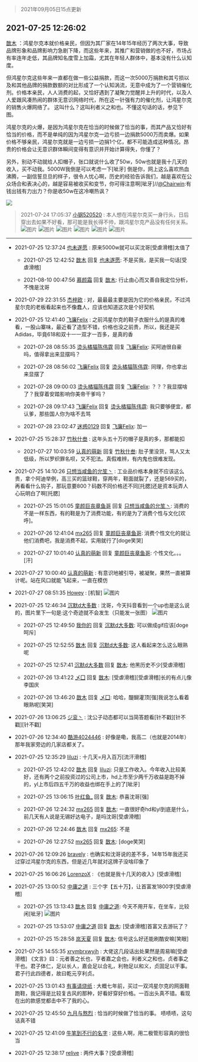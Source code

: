> 2021年09月05日15点更新
<link rel="stylesheet" href="https://cdn.jsdelivr.net/gh/taotie6/sampleJSON@main/css/photo_show.css">


 ## 2021-07-25 12:26:02 

 [㪚木](https://www.coolapk.com/feed/28657595?shareKey=NjUwN2Q4MDAwNDFjNjEzMTc4MjQ~) ：鸿星尔克本就价格亲民，但因为其厂家在14年15年经历了两次大事，导致品牌形象和品牌影响力急剧下降，而这些年来，其推广和营销做的也不好，市场占有率连年走低，其品牌知名度雪上加霜，尤其在年轻人群体中，基本没有什么认知度。

但鸿星尔克这些年来一直都在做一些公益捐款<!--break-->，而这一次5000万捐款和其亏损以及和其他品牌的捐款数额的对比形成了一个认知涡流，无意中成为了一个营销催化剂。价格本亲民，人人消费的起，又恰好遇到了凝聚力觉醒并上升的时代，以及人人爱跟风凑热闹的群体无意识网络时代，所在这一针强有力的催化剂，让鸿星尔克的销售火爆网络了。
这叫什么？这叫利者义之和也。不懂这句话的话，参见下图。

鸿星尔克的火爆，是因为鸿星尔克在恰当的时候做了恰当的事，而其产品又恰好有恰当的价格，而不是单纯的因为鸿星尔克一边亏损一边捐款5000万而卖爆。如果价格不够亲民，鸿星尔克就是一边亏损一边捐1个亿，都不可能造成这种情况。昂贵的价格会让无意识群体瞬间变得有意识并开始计算得失，你懂了？

另外，别动不动就给人扣帽子，张口就说什么收了50w，50w也就是我十几天的收入，买不动我。5000W我倒是可以考虑一下[呲牙]
倒是你，网上这么喜欢热血沸腾，一副信誓旦旦的样子，很令人忧心啊，历史的经验告诉我们，越是喜欢在公众场合和表决心的，越是容易被收买和变节，你可得注意啊[呲牙]//<a class="feed-link-uname" href="/u/Chairwin">@Chairwin</a>:有钱出钱有力出力？你是收50w在这冷嘲热讽？ 

<div class="album">
<img class="img-item" src="https://image.coolapk.com/feed/2021/0725/12/1081091_502af9a1_7143_9553@2160x2340.png" />
</div>

> 2021-07-24 17:05:37 
> [小钢520520](https://www.coolapk.com/feed/28641848?shareKey=ZjU3NDFmYTcwZjFjNjEzMTc4MjQ~) : 本人想在鸿星尔克买一身行头，日后穿出去如果不好看，那可能是我长得不帅，跟鸿星尔克产品没有任何关系。 
![图片](https://image.coolapk.com/feed/2021/0724/17/1611525_0cdef646_7420_3121@720x922.jpeg)
![图片](https://image.coolapk.com/feed/2021/0724/17/1611525_e5562ea2_7420_3123@1170x1258.jpeg)
![图片](https://image.coolapk.com/feed/2021/0724/17/1611525_3a763d80_7420_3127@1080x2400.jpeg)
![图片](https://image.coolapk.com/feed/2021/0724/17/1611525_df5428a7_7420_313@1051x315.jpeg)
![图片](https://image.coolapk.com/feed/2021/0724/17/1611525_8d9e7d4a_7420_3132@1080x317.jpeg)
![图片](https://image.coolapk.com/feed/2021/0724/17/1611525_73ffcc61_7420_3134@1080x510.jpeg)

 ------- 

- 2021-07-25 12:37:24 [也未遂愿](uid=3056500) : 原来5000w就可以买沈哥[受虐滑稽]太值了 

    - 2021-07-25 12:42:52 [㪚木](uid=1081091) 回复 [也未遂愿](uid=3056500): 不是买我，是买我一句话[受虐滑稽] 

    - 2021-08-10 00:47:56 [慕颜霜](uid=3801065) 回复 [㪚木](uid=1081091): 行止由心而又善自我定位分析，不愧是沈哥 

- 2021-07-29 22:31:55 [杰梓欧](uid=1860684) : 对，最最最主要是因为它的价格亲民，不过鸿星尔克的老板看起来也不像蠢人，应该也知道这次是个好契机 

- 2021-07-25 12:41:40 [飞廉Felix](uid=900024) : 之前鸿星尔克的鞋子衣服什么的是真的难看，一股山寨味，最近看了造型不错，价格也没之前贵，所以，我还是买Adidas，毕竟618和双十一一双才一百多，是真的香 

    - 2021-07-28 08:55:35 [烫头橘猫陈伟霆](uid=4062846) 回复 [飞廉Felix](uid=900024): 买阿迪很自豪吗，值得拿出来显摆吗？ 

    - 2021-07-28 08:56:02 [飞廉Felix](uid=900024) 回复 [烫头橘猫陈伟霆](uid=4062846): 同理，你也拿出来显摆了 

    - 2021-07-28 09:00:03 [烫头橘猫陈伟霆](uid=4062846) 回复 [飞廉Felix](uid=900024): ？？？我显摆啥了？我穿着安踏影响你美帝干爹吗？ 

    - 2021-07-28 09:17:43 [飞廉Felix](uid=900024) 回复 [烫头橘猫陈伟霆](uid=4062846): 我只要够便宜，都认爹，那些国人你为啥不去骂 

    - 2021-07-28 23:02:47 [迷惑0129](uid=3363550) 回复 [飞廉Felix](uid=900024): 加一 

- 2021-07-25 15:28:37 [竹秋什叁](uid=2319428) : 这年头五十万的帽子是真的多，那都能扣 

    - 2021-07-27 10:03:59 [认真的萌新](uid=1542914) 回复 [竹秋什叁](uid=2319428): 肚子里没货，骂人又太低级，所以罗织罪名呗，又不犯法。真假难辨，有内鬼也很难发现。 

- 2021-07-25 14:10:26 [只想当咸鱼的允笙丶](uid=3043447) : 工业品价格本身就不应该这么贵，拿个阿迪举例，高三买的篮球鞋，穿两年，鞋面就裂了，还是569买的，再看看什么钩子，那玩意要800？码数不同价格还不同[托腮]还是资本玩弄人心玩明白了啊[托腮] 

    - 2021-07-25 15:01:05 [童颜巨丧章鱼哥](uid=1861521) 回复 [只想当咸鱼的允笙丶](uid=3043447): 消费的不是一样东西，有的鞋是为了消费功能，有的是为了消费个性与文化[欢呼]。 

    - 2021-07-26 12:41:04 [mx265](uid=1039105) 回复 [童颜巨丧章鱼哥](uid=1861521): 消费个性文化的就让他们消费吧，我是消费不起，实用就行了[doge笑哭] 

    - 2021-07-27 10:01:40 [认真的萌新](uid=1542914) 回复 [童颜巨丧章鱼哥](uid=1861521): 个性文化。。。[汗] 

- 2021-07-27 10:00:40 [认真的萌新](uid=1542914) : 有意识地被引导，被凝聚，果然一直被算计呢。站在风口就能飞起来，一直在模仿 

- 2021-07-27 08:51:35 [Howey](uid=2814167) : [机智] ![图片](https://image.coolapk.com/feed/2021/0727/08/2814167_9967c061_7094_4375@623x466.jpeg)

- 2021-07-25 12:46:34 [沉默d大多数](uid=3441191) : 沈哥，今天抖音看到一个up也是这么说的，图片里下一句是:这个奇迹就不会发生（只能发一张图） ![图片](https://image.coolapk.com/feed/2021/0725/12/3441191_fb8c942f_8393_1225@1080x2248.jpeg)

    - 2021-07-25 12:49:50 [我你的](uid=3530668) 回复 [沉默d大多数](uid=3441191): 可以做成gif应该[doge呵斥] 

    - 2021-07-25 12:52:55 [㪚木](uid=1081091) 回复 [沉默d大多数](uid=3441191): 这人看起来怎么这么眼熟呢 

    - 2021-07-25 12:57:41 [沉默d大多数](uid=3441191) 回复 [㪚木](uid=1081091): 他黑历史不少[受虐滑稽] 

    - 2021-07-26 13:41:22 [乄囗](uid=759206) 回复 [㪚木](uid=1081091): [受虐滑稽][受虐滑稽]长的有点儿像李国庆 

    - 2021-07-26 13:46:20 [㪚木](uid=1081091) 回复 [乄囗](uid=759206): 哈哈，醍醐灌顶[强]我说怎么看着眼熟呢[笑哭] 

- 2021-07-26 13:06:25 [ジ衮丶](uid=494451) : 沈公子动态都可以当简答题看[针不戳][针不戳][针不戳] 

- 2021-07-26 12:34:40 [酷游4024446](uid=4024446) : 好像是嘞，我高二（也就是2014年）那年我家旁边的几家店都关了。 

- 2021-07-25 12:35:29 [liluzi](uid=3499639) : 十几天=月入百万[流汗滑稽] 

    - 2021-07-25 12:42:02 [㪚木](uid=1081091) 回复 [liluzi](uid=3499639): 只是工作收入。今年收入比较美好，还有两个之前投资过的公司上市，hd上市至少两千万收益是跑不掉的，yl上市后四五千万的收益也绑在手上的了[呲牙] 

    - 2021-07-25 13:06:15 [叶红鱼_](uid=728808) 回复 [㪚木](uid=1081091): 恭喜沈哥[强] 

    - 2021-07-26 12:24:32 [mx265](uid=1039105) 回复 [㪚木](uid=1081091): 一直很好奇hd和yl到底是什么，前几天有人说是无锡好达电子，是吗沈哥[受虐滑稽] 

    - 2021-07-26 12:24:46 [㪚木](uid=1081091) 回复 [mx265](uid=1039105): 不是 

    - 2021-07-26 12:27:52 [mx265](uid=1039105) 回复 [㪚木](uid=1081091): [doge笑哭] 

- 2021-07-26 12:09:26 [bravely](uid=624264) : 也确实和沈哥说的差不多，14年15年我还买过穿过鸿星尔克的东西，但是近几年就对这牌子没啥印象了 

- 2021-07-25 16:06:26 [LorenzoX](uid=645650) : 《也就是我十几天的收入》[受虐滑稽] 

- 2021-07-25 13:00:52 [中庸之道](uid=2894334) : 三个字【五十万】，让首富发1800字[受虐滑稽] 

    - 2021-07-25 13:13:43 [㪚木](uid=1081091) 回复 [中庸之道](uid=2894334): 今天不用开车，在坐车，比较闲[呲牙] ![图片](https://image.coolapk.com/feed/2021/0725/13/1081091_d0168f38_9943_0953@576x326.gif)

    - 2021-07-25 13:53:07 [中庸之道](uid=2894334) 回复 [㪚木](uid=1081091): [受虐滑稽]首富又去游玩了？ 

    - 2021-07-25 15:28:58 [岚天夏](uid=1974131) 回复 [㪚木](uid=1081091): 信号这么好还能刷酷安嘛[笑眼] 

- 2021-07-25 14:55:35 [xrymbrxwyjh](uid=1710564) : 大佬这几段话出处果然是周易嘛[受虐滑稽]
《文言》曰：元者善之长也，亨者嘉之会也，利者义之和也，贞者事之干也。君子体仁，足以长人，嘉会足以合礼，利物足以和义，贞固足以干事。君子行此四德者，故曰乾元亨利贞。 

- 2021-07-25 13:01:43 [有事请烧纸](uid=1802946) : 大概七年前，买过一双鸿星尔克的网面鞋跑鞋，我记得是比较复古风的那种，好看好穿好价格。一百出头真不错。看现在出的款感觉都击中不了我的心。 

- 2021-07-25 12:45:50 [九月与熬烈](uid=1464806) : 恰当的时候做了恰当的事。
啧啧啧，这句话真不错 

- 2021-07-25 12:41:09 [牛笔到不行的名字](uid=2374460) : 这些人啊，用二极管形容真的很恰当 

- 2021-07-25 12:38:17 [relive](uid=1401589) : 两件大事？[受虐滑稽] 

